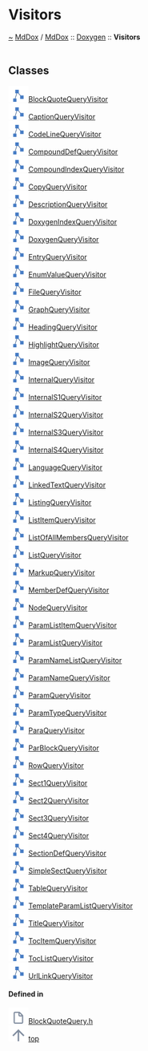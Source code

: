 <a id="visitors"></a>
<h1>Visitors</h1>
<a id="a01847"></a>
<a href="https://github.com/CharlesCarley/MdDox#~">~</a>
<a href="index.md#index">MdDox</a>
<span class="inline-text">/</span>
<a href="a01838.md#mddox">MdDox</a>
<span class="inline-text">::</span>
<a href="a01843.md#doxygen">Doxygen</a>
<span class="inline-text">::</span>
<span class="bold-text"><b>Visitors</b></span>
<br/>
<br/>
<a id="classes"></a>
<h2>Classes</h2>
<div class="icon-link">
<img src="../images/class.svg"/><a href="a02131.md#blockquotequeryvisitor">BlockQuoteQueryVisitor</a>
</div>
<div class="icon-link">
<img src="../images/class.svg"/><a href="a02139.md#captionqueryvisitor">CaptionQueryVisitor</a>
</div>
<div class="icon-link">
<img src="../images/class.svg"/><a href="a02151.md#codelinequeryvisitor">CodeLineQueryVisitor</a>
</div>
<div class="icon-link">
<img src="../images/class.svg"/><a href="a02159.md#compounddefqueryvisitor">CompoundDefQueryVisitor</a>
</div>
<div class="icon-link">
<img src="../images/class.svg"/><a href="a02167.md#compoundindexqueryvisitor">CompoundIndexQueryVisitor</a>
</div>
<div class="icon-link">
<img src="../images/class.svg"/><a href="a02179.md#copyqueryvisitor">CopyQueryVisitor</a>
</div>
<div class="icon-link">
<img src="../images/class.svg"/><a href="a02187.md#descriptionqueryvisitor">DescriptionQueryVisitor</a>
</div>
<div class="icon-link">
<img src="../images/class.svg"/><a href="a02271.md#doxygenindexqueryvisitor">DoxygenIndexQueryVisitor</a>
</div>
<div class="icon-link">
<img src="../images/class.svg"/><a href="a02279.md#doxygenqueryvisitor">DoxygenQueryVisitor</a>
</div>
<div class="icon-link">
<img src="../images/class.svg"/><a href="a02291.md#entryqueryvisitor">EntryQueryVisitor</a>
</div>
<div class="icon-link">
<img src="../images/class.svg"/><a href="a02299.md#enumvaluequeryvisitor">EnumValueQueryVisitor</a>
</div>
<div class="icon-link">
<img src="../images/class.svg"/><a href="a02307.md#filequeryvisitor">FileQueryVisitor</a>
</div>
<div class="icon-link">
<img src="../images/class.svg"/><a href="a02319.md#graphqueryvisitor">GraphQueryVisitor</a>
</div>
<div class="icon-link">
<img src="../images/class.svg"/><a href="a02327.md#headingqueryvisitor">HeadingQueryVisitor</a>
</div>
<div class="icon-link">
<img src="../images/class.svg"/><a href="a02335.md#highlightqueryvisitor">HighlightQueryVisitor</a>
</div>
<div class="icon-link">
<img src="../images/class.svg"/><a href="a02343.md#imagequeryvisitor">ImageQueryVisitor</a>
</div>
<div class="icon-link">
<img src="../images/class.svg"/><a href="a02359.md#internalqueryvisitor">InternalQueryVisitor</a>
</div>
<div class="icon-link">
<img src="../images/class.svg"/><a href="a02367.md#internals1queryvisitor">InternalS1QueryVisitor</a>
</div>
<div class="icon-link">
<img src="../images/class.svg"/><a href="a02375.md#internals2queryvisitor">InternalS2QueryVisitor</a>
</div>
<div class="icon-link">
<img src="../images/class.svg"/><a href="a02383.md#internals3queryvisitor">InternalS3QueryVisitor</a>
</div>
<div class="icon-link">
<img src="../images/class.svg"/><a href="a02391.md#internals4queryvisitor">InternalS4QueryVisitor</a>
</div>
<div class="icon-link">
<img src="../images/class.svg"/><a href="a02399.md#languagequeryvisitor">LanguageQueryVisitor</a>
</div>
<div class="icon-link">
<img src="../images/class.svg"/><a href="a02407.md#linkedtextqueryvisitor">LinkedTextQueryVisitor</a>
</div>
<div class="icon-link">
<img src="../images/class.svg"/><a href="a02419.md#listingqueryvisitor">ListingQueryVisitor</a>
</div>
<div class="icon-link">
<img src="../images/class.svg"/><a href="a02427.md#listitemqueryvisitor">ListItemQueryVisitor</a>
</div>
<div class="icon-link">
<img src="../images/class.svg"/><a href="a02435.md#listofallmembersqueryvisitor">ListOfAllMembersQueryVisitor</a>
</div>
<div class="icon-link">
<img src="../images/class.svg"/><a href="a02443.md#listqueryvisitor">ListQueryVisitor</a>
</div>
<div class="icon-link">
<img src="../images/class.svg"/><a href="a02455.md#markupqueryvisitor">MarkupQueryVisitor</a>
</div>
<div class="icon-link">
<img src="../images/class.svg"/><a href="a02463.md#memberdefqueryvisitor">MemberDefQueryVisitor</a>
</div>
<div class="icon-link">
<img src="../images/class.svg"/><a href="a02479.md#nodequeryvisitor">NodeQueryVisitor</a>
</div>
<div class="icon-link">
<img src="../images/class.svg"/><a href="a02487.md#paramlistitemqueryvisitor">ParamListItemQueryVisitor</a>
</div>
<div class="icon-link">
<img src="../images/class.svg"/><a href="a02495.md#paramlistqueryvisitor">ParamListQueryVisitor</a>
</div>
<div class="icon-link">
<img src="../images/class.svg"/><a href="a02503.md#paramnamelistqueryvisitor">ParamNameListQueryVisitor</a>
</div>
<div class="icon-link">
<img src="../images/class.svg"/><a href="a02511.md#paramnamequeryvisitor">ParamNameQueryVisitor</a>
</div>
<div class="icon-link">
<img src="../images/class.svg"/><a href="a02519.md#paramqueryvisitor">ParamQueryVisitor</a>
</div>
<div class="icon-link">
<img src="../images/class.svg"/><a href="a02527.md#paramtypequeryvisitor">ParamTypeQueryVisitor</a>
</div>
<div class="icon-link">
<img src="../images/class.svg"/><a href="a02535.md#paraqueryvisitor">ParaQueryVisitor</a>
</div>
<div class="icon-link">
<img src="../images/class.svg"/><a href="a02543.md#parblockqueryvisitor">ParBlockQueryVisitor</a>
</div>
<div class="icon-link">
<img src="../images/class.svg"/><a href="a02567.md#rowqueryvisitor">RowQueryVisitor</a>
</div>
<div class="icon-link">
<img src="../images/class.svg"/><a href="a02575.md#sect1queryvisitor">Sect1QueryVisitor</a>
</div>
<div class="icon-link">
<img src="../images/class.svg"/><a href="a02583.md#sect2queryvisitor">Sect2QueryVisitor</a>
</div>
<div class="icon-link">
<img src="../images/class.svg"/><a href="a02591.md#sect3queryvisitor">Sect3QueryVisitor</a>
</div>
<div class="icon-link">
<img src="../images/class.svg"/><a href="a02599.md#sect4queryvisitor">Sect4QueryVisitor</a>
</div>
<div class="icon-link">
<img src="../images/class.svg"/><a href="a02607.md#sectiondefqueryvisitor">SectionDefQueryVisitor</a>
</div>
<div class="icon-link">
<img src="../images/class.svg"/><a href="a02615.md#simplesectqueryvisitor">SimpleSectQueryVisitor</a>
</div>
<div class="icon-link">
<img src="../images/class.svg"/><a href="a02627.md#tablequeryvisitor">TableQueryVisitor</a>
</div>
<div class="icon-link">
<img src="../images/class.svg"/><a href="a02635.md#templateparamlistqueryvisitor">TemplateParamListQueryVisitor</a>
</div>
<div class="icon-link">
<img src="../images/class.svg"/><a href="a02643.md#titlequeryvisitor">TitleQueryVisitor</a>
</div>
<div class="icon-link">
<img src="../images/class.svg"/><a href="a02651.md#tocitemqueryvisitor">TocItemQueryVisitor</a>
</div>
<div class="icon-link">
<img src="../images/class.svg"/><a href="a02659.md#toclistqueryvisitor">TocListQueryVisitor</a>
</div>
<div class="icon-link">
<img src="../images/class.svg"/><a href="a02667.md#urllinkqueryvisitor">UrlLinkQueryVisitor</a>
</div>
<a id="defined-in"></a>
<h4>Defined in</h4>
<span class="icon-list-item"><a href="https://github.com/CharlesCarley/MdDox/blob/master/Tools/Doxygen/BlockQuoteQuery.h#L29" class="icon-list-item"><img src="../images/file.svg" class="icon-list-item"/><span class="icon-list-item">BlockQuoteQuery.h</span>
</a>
</span>
<br/>
<span class="icon-list-item"><a href="#visitors" class="icon-list-item"><img src="../images/jumpToTop.svg" class="icon-list-item"/><span class="icon-list-item">top</span>
</a>
</span>
</div>
</div>
</body>
</html>
